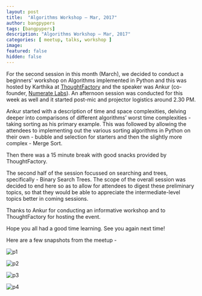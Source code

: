 ```yaml
---
layout: post
title:  "Algorithms Workshop – Mar, 2017"
author: bangpypers
tags: [bangpypers]
description: "Algorithms Workshop – Mar, 2017"
categories: [ meetup, talks, workshop ]
image:
featured: false
hidden: false
---
```


For the second session in this month (March), we decided to conduct a beginners' workshop on Algorithms implemented in Python and this was hosted by Karthika at [ThoughtFactory](https://www.axisbank.com/thoughtfactory/index.html) and the speaker was Ankur (co-founder, [Numerate Labs](http://numeratelabs.com/)). An afternoon session was conducted for this week as well and it started post-mic and projector logistics around 2.30 PM.

Ankur started with a description of time and space complexities, delving deeper into comparisons of different algorithms’ worst time complexities - taking sorting as his primary example. This was followed by allowing the attendees to implementing out the various sorting algorithms in Python on their own - bubble and selection for starters and then the slightly more complex - Merge Sort.

Then there was a 15 minute break with good snacks provided by ThoughtFactory.

The second half of the session focussed on searching and trees, specifically - Binary Search Trees. The scope of the overall session was decided to end here so as to allow for attendees to digest these preliminary topics, so that they would be able to appreciate the intermediate-level topics better in coming sessions.

Thanks to Ankur for conducting an informative workshop and to ThoughtFactory for hosting the event.

Hope you all had a good time learning. See you again next time! 

Here are a few snapshots from the meetup - 

![p1](https://a248.e.akamai.net/secure.meetupstatic.com/photos/event/2/2/2/a/highres_459548746.jpeg)

![p2](https://a248.e.akamai.net/secure.meetupstatic.com/photos/event/2/2/2/7/highres_459548743.jpeg)

![p3](https://a248.e.akamai.net/secure.meetupstatic.com/photos/event/2/2/2/9/highres_459548745.jpeg)

![p4](https://a248.e.akamai.net/secure.meetupstatic.com/photos/event/2/2/2/8/highres_459548744.jpeg)
